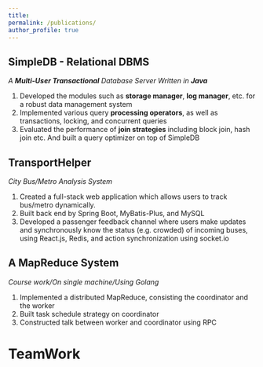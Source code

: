 ```yaml
---
title: 
permalink: /publications/
author_profile: true
---
```


SimpleDB - Relational DBMS
-----
*A **Multi-User Transactional** Database Server Written in **Java***
1. Developed the modules such as **storage manager**, **log manager**, etc. for a robust data management system
2. Implemented various query **processing operators**, as well as transactions, locking, and concurrent queries 
3. Evaluated the performance of **join strategies** including block join, hash join etc. And built a query optimizer on top of SimpleDB
   
TransportHelper 
-----
*City Bus/Metro Analysis System*
1. Created a full-stack web application which allows users to track bus/metro dynamically. 
2. Built back end by Spring Boot, MyBatis-Plus, and MySQL 
3. Developed a passenger feedback channel where users make updates and synchronously know the status (e.g. crowded) of incoming buses, using React.js, Redis, and action synchronization using socket.io

A MapReduce System
-----
*Course work/On single machine/Using Golang*
1. Implemented a distributed MapReduce, consisting the coordinator and the worker
2. Built task schedule strategy on coordinator
3. Constructed talk between worker and coordinator using RPC

TeamWork
=====

